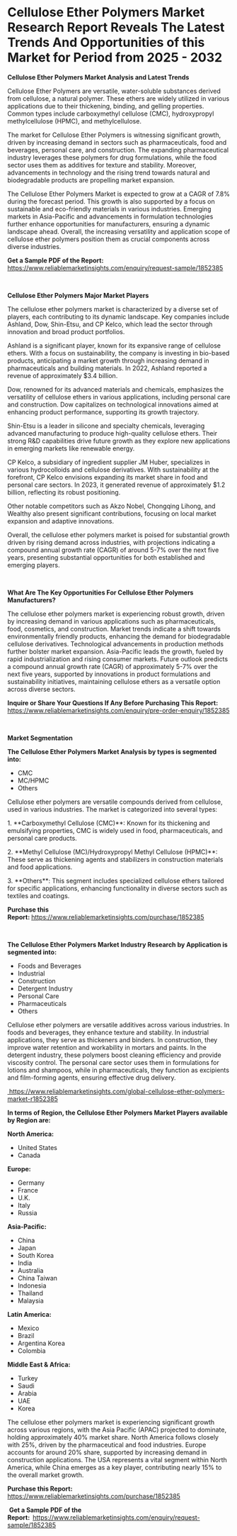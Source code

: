 <p><h1>Cellulose Ether Polymers Market Research Report Reveals The Latest Trends And Opportunities of this Market for Period from 2025 - 2032</h1></p><p><strong>Cellulose Ether Polymers Market Analysis and Latest Trends</strong></p>
<p><p>Cellulose Ether Polymers are versatile, water-soluble substances derived from cellulose, a natural polymer. These ethers are widely utilized in various applications due to their thickening, binding, and gelling properties. Common types include carboxymethyl cellulose (CMC), hydroxypropyl methylcellulose (HPMC), and methylcellulose. </p><p>The market for Cellulose Ether Polymers is witnessing significant growth, driven by increasing demand in sectors such as pharmaceuticals, food and beverages, personal care, and construction. The expanding pharmaceutical industry leverages these polymers for drug formulations, while the food sector uses them as additives for texture and stability. Moreover, advancements in technology and the rising trend towards natural and biodegradable products are propelling market expansion.</p><p>The Cellulose Ether Polymers Market is expected to grow at a CAGR of 7.8% during the forecast period. This growth is also supported by a focus on sustainable and eco-friendly materials in various industries. Emerging markets in Asia-Pacific and advancements in formulation technologies further enhance opportunities for manufacturers, ensuring a dynamic landscape ahead. Overall, the increasing versatility and application scope of cellulose ether polymers position them as crucial components across diverse industries.</p></p>
<p><strong>Get a Sample PDF of the Report:&nbsp;</strong> <a href="https://www.reliablemarketinsights.com/enquiry/request-sample/1852385?utm_campaign=3352&utm_medium=2&utm_source=Github&utm_content=ia&utm_term=15042025&utm_id=cellulose-ether-polymers">https://www.reliablemarketinsights.com/enquiry/request-sample/1852385</a></p>
<p>&nbsp;</p>
<p><strong>Cellulose Ether Polymers Major Market Players</strong></p>
<p><p>The cellulose ether polymers market is characterized by a diverse set of players, each contributing to its dynamic landscape. Key companies include Ashland, Dow, Shin-Etsu, and CP Kelco, which lead the sector through innovation and broad product portfolios. </p><p>Ashland is a significant player, known for its expansive range of cellulose ethers. With a focus on sustainability, the company is investing in bio-based products, anticipating a market growth through increasing demand in pharmaceuticals and building materials. In 2022, Ashland reported a revenue of approximately $3.4 billion.</p><p>Dow, renowned for its advanced materials and chemicals, emphasizes the versatility of cellulose ethers in various applications, including personal care and construction. Dow capitalizes on technological innovations aimed at enhancing product performance, supporting its growth trajectory.</p><p>Shin-Etsu is a leader in silicone and specialty chemicals, leveraging advanced manufacturing to produce high-quality cellulose ethers. Their strong R&D capabilities drive future growth as they explore new applications in emerging markets like renewable energy.</p><p>CP Kelco, a subsidiary of ingredient supplier JM Huber, specializes in various hydrocolloids and cellulose derivatives. With sustainability at the forefront, CP Kelco envisions expanding its market share in food and personal care sectors. In 2023, it generated revenue of approximately $1.2 billion, reflecting its robust positioning.</p><p>Other notable competitors such as Akzo Nobel, Chongqing Lihong, and Wealthy also present significant contributions, focusing on local market expansion and adaptive innovations.</p><p>Overall, the cellulose ether polymers market is poised for substantial growth driven by rising demand across industries, with projections indicating a compound annual growth rate (CAGR) of around 5-7% over the next five years, presenting substantial opportunities for both established and emerging players.</p></p>
<p>&nbsp;</p>
<p><strong>What Are The Key Opportunities For Cellulose Ether Polymers Manufacturers?</strong></p>
<p><p>The cellulose ether polymers market is experiencing robust growth, driven by increasing demand in various applications such as pharmaceuticals, food, cosmetics, and construction. Market trends indicate a shift towards environmentally friendly products, enhancing the demand for biodegradable cellulose derivatives. Technological advancements in production methods further bolster market expansion. Asia-Pacific leads the growth, fueled by rapid industrialization and rising consumer markets. Future outlook predicts a compound annual growth rate (CAGR) of approximately 5-7% over the next five years, supported by innovations in product formulations and sustainability initiatives, maintaining cellulose ethers as a versatile option across diverse sectors.</p></p>
<p><strong>Inquire or Share Your Questions If Any Before Purchasing This Report:</strong> <a href="https://www.reliablemarketinsights.com/enquiry/pre-order-enquiry/1852385?utm_campaign=3352&utm_medium=2&utm_source=Github&utm_content=ia&utm_term=15042025&utm_id=cellulose-ether-polymers">https://www.reliablemarketinsights.com/enquiry/pre-order-enquiry/1852385</a></p>
<p>&nbsp;</p>
<p><strong>Market Segmentation</strong></p>
<p><strong>The Cellulose Ether Polymers Market Analysis by types is segmented into:</strong></p>
<p><ul><li>CMC</li><li>MC/HPMC</li><li>Others</li></ul></p>
<p><p>Cellulose ether polymers are versatile compounds derived from cellulose, used in various industries. The market is categorized into several types:</p><p>1. **Carboxymethyl Cellulose (CMC)**: Known for its thickening and emulsifying properties, CMC is widely used in food, pharmaceuticals, and personal care products.</p><p>2. **Methyl Cellulose (MC)/Hydroxypropyl Methyl Cellulose (HPMC)**: These serve as thickening agents and stabilizers in construction materials and food applications.</p><p>3. **Others**: This segment includes specialized cellulose ethers tailored for specific applications, enhancing functionality in diverse sectors such as textiles and coatings.</p></p>
<p><strong>Purchase this Report:&nbsp;</strong><a href="https://www.reliablemarketinsights.com/purchase/1852385?utm_campaign=3352&utm_medium=2&utm_source=Github&utm_content=ia&utm_term=15042025&utm_id=cellulose-ether-polymers">https://www.reliablemarketinsights.com/purchase/1852385</a></p>
<p>&nbsp;</p>
<p><strong>The Cellulose Ether Polymers Market Industry Research by Application is segmented into:</strong></p>
<p><ul><li>Foods and Beverages</li><li>Industrial</li><li>Construction</li><li>Detergent Industry</li><li>Personal Care</li><li>Pharmaceuticals</li><li>Others</li></ul></p>
<p><p>Cellulose ether polymers are versatile additives across various industries. In foods and beverages, they enhance texture and stability. In industrial applications, they serve as thickeners and binders. In construction, they improve water retention and workability in mortars and paints. In the detergent industry, these polymers boost cleaning efficiency and provide viscosity control. The personal care sector uses them in formulations for lotions and shampoos, while in pharmaceuticals, they function as excipients and film-forming agents, ensuring effective drug delivery.</p></p>
<p><a href="https://www.reliablemarketinsights.com/global-cellulose-ether-polymers-market-r1852385?utm_campaign=3352&utm_medium=2&utm_source=Github&utm_content=ia&utm_term=15042025&utm_id=cellulose-ether-polymers">&nbsp;https://www.reliablemarketinsights.com/global-cellulose-ether-polymers-market-r1852385</a></p>
<p><strong>In terms of Region, the Cellulose Ether Polymers Market Players available by Region are:</strong></p>
<p>
    <p> <strong> North America: </strong>
        <ul>
            <li>United States</li>
            <li>Canada</li>
        </ul>
        </p> 
    <p> <strong> Europe: </strong>
        <ul>
            <li>Germany</li>
            <li>France</li>
            <li>U.K.</li>
            <li>Italy</li>
            <li>Russia</li>
        </ul>
        </p> 
    <p> <strong> Asia-Pacific: </strong>
        <ul>
            <li>China</li>
            <li>Japan</li>
            <li>South Korea</li>
            <li>India</li>
            <li>Australia</li>
            <li>China Taiwan</li>
            <li>Indonesia</li>
            <li>Thailand</li>
            <li>Malaysia</li>
        </ul>
        </p> 
    <p> <strong> Latin America: </strong>
        <ul>
            <li>Mexico</li>
            <li>Brazil</li>
            <li>Argentina Korea</li>
            <li>Colombia</li>
        </ul>
        </p> 
    <p> <strong> Middle East & Africa: </strong>
        <ul>
            <li>Turkey</li>
            <li>Saudi</li>
            <li>Arabia</li>
            <li>UAE</li>
            <li>Korea</li>
        </ul>
    </p>
    </p>
<p><p>The cellulose ether polymers market is experiencing significant growth across various regions, with the Asia Pacific (APAC) projected to dominate, holding approximately 40% market share. North America follows closely with 25%, driven by the pharmaceutical and food industries. Europe accounts for around 20% share, supported by increasing demand in construction applications. The USA represents a vital segment within North America, while China emerges as a key player, contributing nearly 15% to the overall market growth.</p></p>
<p><strong>Purchase this Report: </strong><a href="https://www.reliablemarketinsights.com/purchase/1852385?utm_campaign=3352&utm_medium=2&utm_source=Github&utm_content=ia&utm_term=15042025&utm_id=cellulose-ether-polymers">https://www.reliablemarketinsights.com/purchase/1852385</a></p>
<p>&nbsp;<strong>Get a Sample PDF of the Report:&nbsp;&nbsp;</strong><a href="https://www.reliablemarketinsights.com/enquiry/request-sample/1852385?utm_campaign=3352&utm_medium=2&utm_source=Github&utm_content=ia&utm_term=15042025&utm_id=cellulose-ether-polymers">https://www.reliablemarketinsights.com/enquiry/request-sample/1852385</a></p>
<p><strong></strong></p>
<p><p></p><p></p><p></p></p>